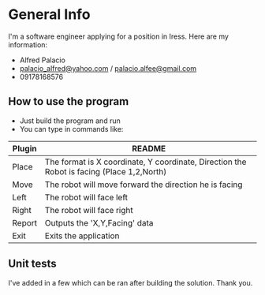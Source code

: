# General Info
I'm a software engineer applying for a position in Iress. Here are my information:
  - Alfred Palacio
  - palacio_alfred@yahoo.com / palacio.alfee@gmail.com
  - 09178168576

## How to use the program
- Just build the program and run
- You can type in commands like:

| Plugin | README |
| ------ | ------ |
| Place | The format is X coordinate, Y coordinate, Direction the Robot is facing (Place 1,2,North)|
| Move | The robot will move forward the direction he is facing |
| Left | The robot will face left |
| Right | The robot will face right |
| Report | Outputs the 'X,Y,Facing' data |
| Exit | Exits the application |

## Unit tests
I've added in a few which can be ran after building the solution. Thank you.
